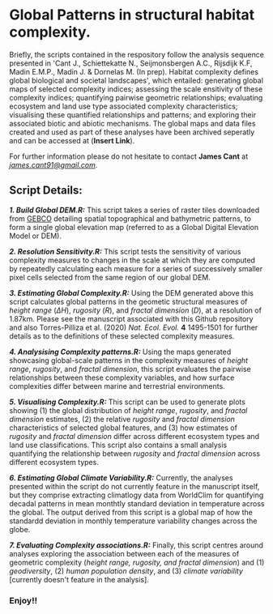 # Global Patterns in structural habitat complexity.
Briefly, the scripts contained in the respository follow the analysis sequence presented in 'Cant J., Schiettekatte N., Seijmonsbergen A.C., Rijsdijk K.F, Madin E.M.P., Madin J. & Dornelas M. (In prep). Habitat complexity defines global biological and societal landscapes', which entailed: generating global maps of selected complexity indices; assessing the scale ensitivity of these complexity indices; quantifying pairwise geometric relationships; evaluating ecosystem and land use type associated complexity characteristics; visualising these quantified relationships and patterns; and exploring their associated biotic and abiotic mechanisms. The global maps and data files created and used as part of these analyses have been archived seperatly and can be accessed at (**Insert Link**).

For further information please do not hesitate to contact **James Cant** at *james.cant91@gmail.com*.

## Script Details:

***1. Build Global DEM.R:*** This script takes a series of raster tiles downloaded from [GEBCO](https://www.gebco.net/) detailing spatial topographical and bathymetric patterns, to form a single global elevation map (referred to as a Global Digital Elevation Model or DEM).

***2. Resolution Sensitivity.R:*** This script tests the sensitivity of various complexity measures to changes in the scale at which they are computed by repeatedly calculating each measure for a series of successively smaller pixel cells selected from the same region of our global DEM. 

***3. Estimating Global Complexity.R:*** Using the DEM generated above this script calculates global patterns in the geometic structural measures of *height range* (*ΔH*), *rugosity* (*R*), and *fractal dimension* (*D*), at a resolution of 1.87km. Please see the manuscript associated with this Github repository and also Torres-Pilliza et al. (2020) *Nat. Ecol. Evol.* **4** 1495-1501 for further details as to the definitions of these selected complexity measures. 

***4. Analysising Complexity patterns.R:*** Using the maps generated showcasing global-scale patterns in the complexity measures of *height range*, *rugosity*, and *fractal dimension*, this script evaluates the pairwise relationships between these complexity variables, and how surface complexities differ between marine and terrestrial environments.

***5. Visualising Complexity.R:*** This script can be used to generate plots showing (1) the global distribution of *height range*, *rugosity*, and *fractal dimension* estimates, (2) the relative *rugosity* and *fractal dimension* characteristics of selected global features, and (3) how estimates of *rugosity* and *fractal dimension* differ across different ecosystem types and land use classifications. This script also contains a small analysis quantifying the relationship between *rugosity* and *fractal dimension* across different ecosystem types.

***6. Estimating Global Climate Variability.R:*** Currently, the analyses presented within the script do not currently feature in the manuscript itself, but they comprise extracting climatlogy data from WorldClim for quantifying decadal patterns in mean monthtly standard deviation in temperature across the global. The output derived from this script is a global map of how the standardd deviation in monthly temperature variability changes across the globe.

***7. Evaluating Complexity associations.R:*** Finally, this script centres around analyses exploring the association between each of the measures of geometric complexity (*height range, rugosity, and fractal dimension*) and (1) *geodiversity*, (2) *human population density*, and (3) *climate variability* [currently doesn't feature in the analysis]. 

### Enjoy!!
